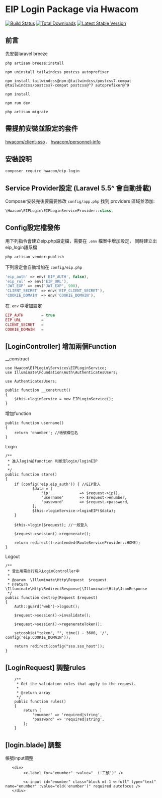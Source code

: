 # EIP Login Package via Hwacom 

<a href="https://github.com/mozielin/Client-SSO/actions"><img src="https://github.com/mozielin/Client-SSO/workflows/PHP Composer/badge.svg" alt="Build Status"></a>
[![Total Downloads](http://poser.pugx.org/hwacom/client-sso/downloads)](https://packagist.org/packages/hwacom/client-sso)
[![Latest Stable Version](http://poser.pugx.org/hwacom/client-sso/v)](https://packagist.org/packages/hwacom/client-sso)
## 前言

先安裝laravel breeze
```
php artisan breeze:install
```
```
npm uninstall tailwindcss postcss autoprefixer
```
```
npm install tailwindcss@npm:@tailwindcss/postcss7-compat @tailwindcss/postcss7-compat postcss@^7 autoprefixer@^9
```
```
npm install
```
```
npm run dev
```
```
php artisan migrate
```

## 需提前安裝並設定的套件
<a href="https://github.com/HwacomService/SSO-Client">hwacom/client-sso</a>，
<a href="https://github.com/HwacomService/Personnel-Info">hwacom/personnel-info</a>

## 安裝說明

```bash
composer require hwacom/eip-login
```

## Service Provider設定 (Laravel 5.5^ 會自動掛載)

Composer安裝完後要需要修改 `config/app.php` 找到 providers 區域並添加:

```php
\Hwacom\EIPLogin\EIPLoginServiceProvider::class,
```

## Config設定檔發佈 

用下列指令會建立eip.php設定檔，需要在 `.env` 檔案中增加設定，
同時建立出eip_login語系檔

```bash
php artisan vendor:publish
```

 下列設定會自動增加在 `config/eip.php`

```php
'eip_auth' => env('EIP_AUTH', false),
'eip_rul' => env('EIP_URL'),
'JWT_EXP' => env('JWT_EXP', 900),
'CLIENT_SECRET' => env('EIP_CLIENT_SECRET'),
'COOKIE_DOMAIN' => env('COOKIE_DOMAIN'),
```

在`.env` 中增加設定

```php
EIP_AUTH        = true
EIP_URL         = 
CLIENT_SECRET   =
COOKIE_DOMAIN   =
```

## [LoginController] 增加兩個Function
__construct
```
use Hwacom\EIPLogin\Services\EIPLoginService;
use Illuminate\Foundation\Auth\AuthenticatesUsers;
```
```
use AuthenticatesUsers;

public function __construct()
{
    $this->loginService = new EIPLoginService();
}
```
增加function
```
public function username()
{
    return 'enumber'; //帳號欄位名
}
```
Login

```
/**
 * 進入login前function 判斷走login/loginEIP
 *
 */
public function store()
{
    if (config('eip.eip_auth')) { //EIP登入
            $data = [
                'ip'             => $request->ip(),
                'username'       => $request->enumber,
                'password'       => $request->password,
            ];
            $this->loginService->loginEIP($data);
    }
    
    $this->login($request); //一般登入

    $request->session()->regenerate();

    return redirect()->intended(RouteServiceProvider::HOME);
}
```

Logout

```
/**
 * 登出用需自行寫入LoginController中
 *
 * @param  \Illuminate\Http\Request  $request
 * @return \Illuminate\Http\RedirectResponse|\Illuminate\Http\JsonResponse
 */
public function destroy(Request $request)
{
    Auth::guard('web')->logout();

    $request->session()->invalidate();

    $request->session()->regenerateToken();
    
    setcookie("token", "", time() - 3600, '/', config('eip.COOKIE_DOMAIN'));

    return redirect(config("sso.sso_host"));
}
```
## [LoginRequest] 調整rules
```
    /**
     * Get the validation rules that apply to the request.
     *
     * @return array
     */
    public function rules()
    {
        return [
            'enumber' => 'required|string',
            'password' => 'required|string',
        ];
    }
```
## [login.blade] 調整
帳號input調整
```
   <div>
        <x-label for="enumber" :value="__('工號')" />
    
        <x-input id="enumber" class="block mt-1 w-full" type="text" name="enumber" :value="old('enumber')" required autofocus />
   </div>
```